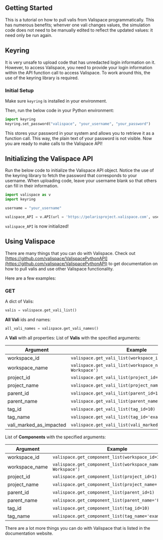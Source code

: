 ## Getting Started
This is a tutorial on how to pull valis from Valispace programmatically. This has numerous benefits; whenver one vali changes values, 
the simulation code does not need to be manually edited to reflect the updated values: it need only be run again.

## Keyring
It is very unsafe to upload code that has unredacted login information on it. However, to access Valispace, you need to provide your login information within the API function call to access Valispace.
To work around this, the use of the keyring library is required.

### Initial Setup
Make sure ```keyring``` is installed in your environment.

Then, run the below code in your Python environment:
```python
import keyring
keyring.set_password("valispace", "your_username", "your_password")
```
This stores your password in your system and allows you to retrieve it as a function call. This way, the plain text of your password is not visible.
Now you are ready to make calls to the Valispace API!

## Initializing the Valispace API

Run the below code to initialize the Valispace API object. Notice the use of the keyring library to fetch the password that corresponds to your username.
When uploading code, leave your username blank so that others can fill in their information.

```python
import valispace as v
import keyring

username = "your_username"

valispace_API = v.API(url = 'https://polarisproject.valispace.com', username=username,password=keyring.get_password("valispace", "your_username"))
```
```valispace_API``` is now initialized! 

## Using Valispace
There are many things that you can do with Valispace. Check out [https://github.com/valispace/ValispacePythonAPI](https://github.com/valispace/ValispacePythonAPI) to get documentation on how to pull valis and use other Valispace functionality.

Here are a few examples:

### GET

A dict of Valis:

```python
valis = valispace.get_vali_list()
```

**All Vali** ids and names:

```python
all_vali_names = valispace.get_vali_names()
```

A **Vali** with all properties:
List of **Valis** with the specified arguments:

Argument | Example
------------- | -------------
workspace_id | `valispace.get_vali_list(workspace_id=1)`
workspace_name | `valispace.get_vali_list(workspace_name='Default Workspace')`
project_id | `valispace.get_vali_list(project_id=1)`
project_name | `valispace.get_vali_list(project_name='Saturn_V')`
parent_id | `valispace.get_vali_list(parent_id=1)`
parent_name | `valispace.get_vali_list(parent_name='Fan')`
tag_id | `valispace.get_vali_list(tag_id=10)`
tag_name | `valispace.get_vali_list(tag_id='example_tag')`
vali_marked_as_impacted | `valispace.get_vali_list(vali_marked_as_impacted='10')`

List of **Components** with the specified arguments:

Argument | Example
------------- | -------------
workspace_id | `valispace.get_component_list(workspace_id=1)`
workspace_name | `valispace.get_component_list(workspace_name='Default Workspace')`
project_id | `valispace.get_component_list(project_id=1)`
project_name | `valispace.get_component_list(project_name='Fan')`
parent_id | `valispace.get_component_list(parent_id=1)`
parent_name | `valispace.get_component_list(parent_name='Fan')`
tag_id | `valispace.get_component_list(tag_id=10)`
tag_name | `valispace.get_component_list(tag_name='example_tag')`

There are a lot more things you can do with Valispace that is listed in the documentation website.




